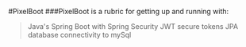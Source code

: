 #PixelBoot
###PixelBoot is a rubric for getting up and running with:
> Java's Spring Boot with Spring Security
> JWT secure tokens
> JPA database connectivity to mySql
